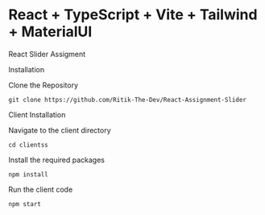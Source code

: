 # React + TypeScript + Vite + Tailwind + MaterialUI

React Slider Assigment

Installation

Clone the Repository

    git clone https://github.com/Ritik-The-Dev/React-Assignment-Slider

Client Installation

Navigate to the client directory

    cd clientss

Install the required packages

    npm install

Run the client code

    npm start
